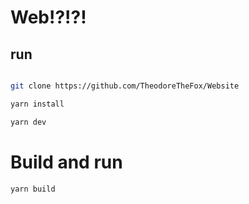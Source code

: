 # Web!?!?!

## run

```bash

git clone https://github.com/TheodoreTheFox/Website

yarn install

yarn dev
```

# Build and run
 ```
 yarn build
 ```
 
